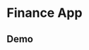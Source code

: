 # Finance App

## Demo
[https://money-tracker-8de92.firebaseapp.com/]: https://money-tracker-8de92.firebaseapp.com/
